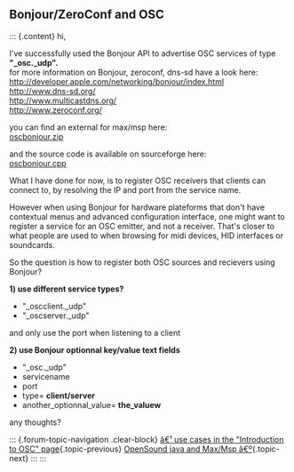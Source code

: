 ## Bonjour/ZeroConf and OSC

::: {.content}
hi,

I\'ve successfully used the Bonjour API to advertise OSC services of
type **\"\_osc.\_udp\".**\
for more information on Bonjour, zeroconf, dns-sd have a look here:\
<http://developer.apple.com/networking/bonjour/index.html>\
<http://www.dns-sd.org/>\
<http://www.multicastdns.org/>\
<http://www.zeroconf.org/>

you can find an external for max/msp here:\
[oscbonjour.zip](http://recherche.ircam.fr/equipes/temps-reel/movement/muller/soft/oscbonjour.zip)

and the source code is available on sourceforge here:\
[oscbonjour.cpp](http://svn.sourceforge.net/viewcvs.cgi/osctools/trunk/oscbonjour/oscbonjour.cpp?view=markup&rev=1)

What I have done for now, is to register OSC receivers that clients can
connect to, by resolving the IP and port from the service name.

However when using Bonjour for hardware plateforms that don\'t have
contextual menus and advanced configuration interface, one might want to
register a service for an OSC emitter, and not a receiver. That\'s
closer to what people are used to when browsing for midi devices, HID
interfaces or soundcards.

So the question is how to register both OSC sources and recievers using
Bonjour?

**1) use different service types?**

-   \"\_oscclient.\_udp\"
-   \"\_oscserver.\_udp\"

and only use the port when listening to a client

**2) use Bonjour optionnal key/value text fields**

-   \"\_osc.\_udp\"
-   servicename
-   port
-   type= **client/server**
-   another_optionnal_value= **the_valuew**

any thoughts?

::: {.forum-topic-navigation .clear-block}
[â€¹ use cases in the \"Introduction to OSC\"
page](topic/133 "Go to previous forum topic"){.topic-previous}
[OpenSound java and Max/Msp
â€º](topic/95 "Go to next forum topic"){.topic-next}
:::
:::
